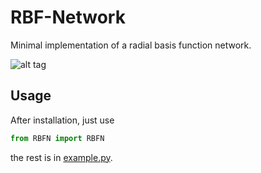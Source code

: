 # RBF-Network
Minimal implementation of a radial basis function network.

![alt tag](https://github.com/oarriaga/RBF-Network/blob/master/result.png)

## Usage

After installation, just use
```python
from RBFN import RBFN
```
the rest is in [example.py](/example.py).
